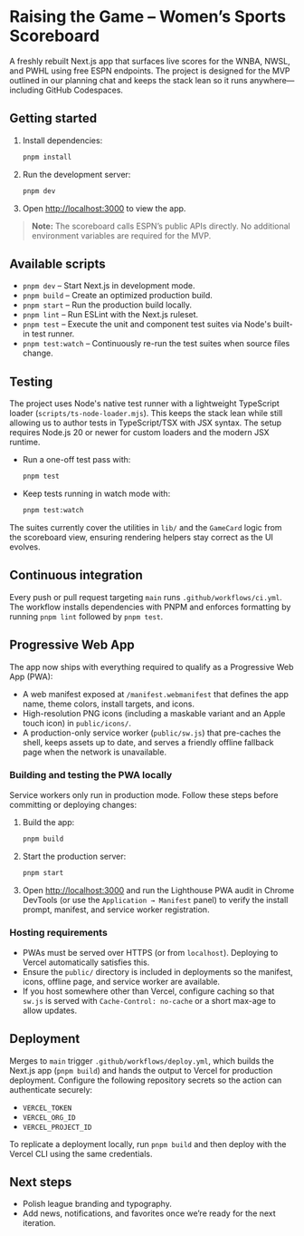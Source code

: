 # Raising the Game – Women’s Sports Scoreboard

A freshly rebuilt Next.js app that surfaces live scores for the WNBA, NWSL, and PWHL using free ESPN endpoints. The project is designed for the MVP outlined in our planning chat and keeps the stack lean so it runs anywhere—including GitHub Codespaces.

## Getting started

1. Install dependencies:
   ```bash
   pnpm install
   ```
2. Run the development server:
   ```bash
   pnpm dev
   ```
3. Open [http://localhost:3000](http://localhost:3000) to view the app.

> **Note:** The scoreboard calls ESPN’s public APIs directly. No additional environment variables are required for the MVP.

## Available scripts

- `pnpm dev` – Start Next.js in development mode.
- `pnpm build` – Create an optimized production build.
- `pnpm start` – Run the production build locally.
- `pnpm lint` – Run ESLint with the Next.js ruleset.
- `pnpm test` – Execute the unit and component test suites via Node's built-in test runner.
- `pnpm test:watch` – Continuously re-run the test suites when source files change.

## Testing

The project uses Node's native test runner with a lightweight TypeScript loader (`scripts/ts-node-loader.mjs`). This keeps the stack lean while still allowing us to author tests in TypeScript/TSX with JSX syntax. The setup requires Node.js 20 or newer for custom loaders and the modern JSX runtime.

- Run a one-off test pass with:
  ```bash
  pnpm test
  ```
- Keep tests running in watch mode with:
  ```bash
  pnpm test:watch
  ```

The suites currently cover the utilities in `lib/` and the `GameCard` logic from the scoreboard view, ensuring rendering helpers stay correct as the UI evolves.

## Continuous integration

Every push or pull request targeting `main` runs `.github/workflows/ci.yml`. The workflow installs dependencies with PNPM and enforces formatting by running `pnpm lint` followed by `pnpm test`.

## Progressive Web App

The app now ships with everything required to qualify as a Progressive Web App (PWA):

- A web manifest exposed at `/manifest.webmanifest` that defines the app name, theme colors, install targets, and icons.
- High-resolution PNG icons (including a maskable variant and an Apple touch icon) in `public/icons/`.
- A production-only service worker (`public/sw.js`) that pre-caches the shell, keeps assets up to date, and serves a friendly offline fallback page when the network is unavailable.

### Building and testing the PWA locally

Service workers only run in production mode. Follow these steps before committing or deploying changes:

1. Build the app:
   ```bash
   pnpm build
   ```
2. Start the production server:
   ```bash
   pnpm start
   ```
3. Open [http://localhost:3000](http://localhost:3000) and run the Lighthouse PWA audit in Chrome DevTools (or use the `Application → Manifest` panel) to verify the install prompt, manifest, and service worker registration.

### Hosting requirements

- PWAs must be served over HTTPS (or from `localhost`). Deploying to Vercel automatically satisfies this.
- Ensure the `public/` directory is included in deployments so the manifest, icons, offline page, and service worker are available.
- If you host somewhere other than Vercel, configure caching so that `sw.js` is served with `Cache-Control: no-cache` or a short max-age to allow updates.


## Deployment

Merges to `main` trigger `.github/workflows/deploy.yml`, which builds the Next.js app (`pnpm build`) and hands the output to Vercel for production deployment. Configure the following repository secrets so the action can authenticate securely:

- `VERCEL_TOKEN`
- `VERCEL_ORG_ID`
- `VERCEL_PROJECT_ID`

To replicate a deployment locally, run `pnpm build` and then deploy with the Vercel CLI using the same credentials.

## Next steps

- Polish league branding and typography.
- Add news, notifications, and favorites once we’re ready for the next iteration.
